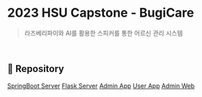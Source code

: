 # 2023 HSU Capstone - BugiCare

> 라즈베리파이와 AI를 활용한 스피커를 통한 어르신 관리 시스템

</br>

## 📌 Repository

[SpringBoot Server](https://github.com/BugiCare/BugiCareServer_SpringBoot)
[Flask Server](https://github.com/BugiCare/BugiCareServer_Flask)
[Admin App](https://github.com/BugiCare/BugiCareAdminApp)
[User App](https://github.com/BugiCare/BugiCareUserApp)
[Admin Web](https://github.com/BugiCare/BugiCare_Website)

